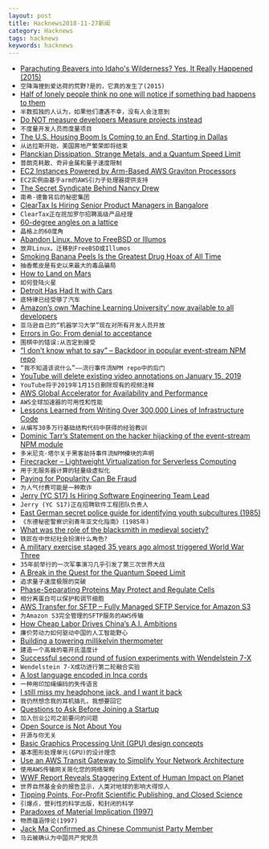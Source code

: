 ```yaml
---
layout: post
title: Hacknews2018-11-27新闻
category: Hacknews
tags: hacknews
keywords: hacknews
---
```




- [Parachuting Beavers into Idaho&#39;s Wilderness? Yes, It Really Happened (2015)](http://www.boisestatepublicradio.org/post/parachuting-beavers-idahos-wilderness-yes-it-really-happened)
- `空降海狸到爱达荷的荒野?是的，它真的发生了(2015)`
- [Half of lonely people think no one will notice if something bad happens to them](https://www.thesun.ie/fabulous/3439832/half-of-lonely-people-think-no-one-will-notice-if-something-bad-happens-to-them-experts-say/)
- `半数孤独的人认为，如果他们遭遇不幸，没有人会注意到`
- [Do NOT measure developers Measure projects instead](https://anaxi.com/blog/2018/11/25/do-not-measure-developers-measure-projects/)
- `不度量开发人员而度量项目`
- [The U.S. Housing Boom Is Coming to an End, Starting in Dallas](https://www.wsj.com/articles/the-u-s-housing-boom-is-coming-to-an-end-starting-in-dallas-1543248073)
- `从达拉斯开始，美国房地产繁荣即将结束`
- [Planckian Dissipation, Strange Metals, and a Quantum Speed Limit](https://www.theatlantic.com/science/archive/2018/11/planckian-dissipation-strange-metals-superconductors-electron-speed-limit/576484/)
- `普朗克耗散、奇异金属和量子速度限制`
- [EC2 Instances Powered by Arm-Based AWS Graviton Processors](https://aws.amazon.com/blogs/aws/new-ec2-instances-a1-powered-by-arm-based-aws-graviton-processors/)
- `EC2实例由基于arm的AWS引力子处理器提供支持`
- [The Secret Syndicate Behind Nancy Drew](https://daily.jstor.org/the-secret-syndicate-behind-nancy-drew/)
- `南希·德鲁背后的秘密集团`
- [ClearTax Is Hiring Senior Product Managers in Bangalore](item?id=18539490)
- `ClearTax正在班加罗尔招聘高级产品经理`
- [60-degree angles on a lattice](https://blog.plover.com/math/60-degree-angles.html)
- `晶格上的60度角`
- [Abandon Linux. Move to FreeBSD or Illumos](https://www.adminbyaccident.com/politics/abandon-linux-move-freebsd-illumos/)
- `放弃Linux。迁移到FreeBSD或Illumos`
- [Smoking Banana Peels Is the Greatest Drug Hoax of All Time](https://www.atlasobscura.com/articles/smoking-banana-peels-1960s-donovan-mellow-yellow-hoax)
- `抽香蕉皮是有史以来最大的毒品骗局`
- [How to Land on Mars](https://www.nytimes.com/interactive/2018/11/25/science/insight-how-to-land-on-mars.html)
- `如何登陆火星`
- [Detroit Has Had It with Cars](https://www.chicagobusiness.com/opinion/detroit-has-had-it-cars)
- `底特律已经受够了汽车`
- [Amazon’s own ‘Machine Learning University’ now available to all developers](https://aws.amazon.com/blogs/machine-learning/amazons-own-machine-learning-university-now-available-to-all-developers/)
- `亚马逊自己的“机器学习大学”现在对所有开发人员开放`
- [Errors in Go: From denial to acceptance](https://evilmartians.com/chronicles/errors-in-go-from-denial-to-acceptance)
- `围棋中的错误:从否定到接受`
- [“I don&#39;t know what to say” – Backdoor in popular event-stream NPM repo](https://github.com/dominictarr/event-stream/issues/116)
- `“我不知道该说什么”——流行事件流NPM repo中的后门`
- [YouTube will delete existing video annotations on January 15, 2019](https://support.google.com/youtube/answer/7342737)
- `YouTube将于2019年1月15日删除现有的视频注释`
- [AWS Global Accelerator for Availability and Performance](https://aws.amazon.com/blogs/aws/new-aws-global-accelerator-for-availability-and-performance/)
- `AWS全球加速器的可用性和性能`
- [Lessons Learned from Writing Over 300,000 Lines of Infrastructure Code](https://blog.gruntwork.io/5-lessons-learned-from-writing-over-300-000-lines-of-infrastructure-code-36ba7fadeac1)
- `从编写30多万行基础结构代码中获得的经验教训`
- [Dominic Tarr’s Statement on the hacker hijacking of the event-stream NPM module](https://gist.github.com/dominictarr/9fd9c1024c94592bc7268d36b8d83b3a)
- `多米尼克·塔尔关于黑客劫持事件流NPM模块的声明`
- [Firecracker – Lightweight Virtualization for Serverless Computing](https://aws.amazon.com/blogs/aws/firecracker-lightweight-virtualization-for-serverless-computing/)
- `用于无服务器计算的轻量级虚拟化`
- [Paying for Popularity Can Be Fraud](https://www.bloomberg.com/opinion/articles/2018-11-19/paying-for-popularity-can-be-fraud)
- `为人气付费可能是一种欺诈`
- [Jerry (YC S17) Is Hiring Software Engineering Team Lead](https://www.workable.com/j/2E9D6C83DD)
- `Jerry (YC S17)正在招聘软件工程团队负责人`
- [East German secret police guide for identifying youth subcultures (1985)](https://twitter.com/industrial_book/status/1066411965004812288)
- `《东德秘密警察识别青年亚文化指南》(1985年)`
- [What was the role of the blacksmith in medieval society?](http://www.medievalists.net/2018/11/role-blacksmith-medieval-society/)
- `铁匠在中世纪社会扮演什么角色?`
- [A military exercise staged 35 years ago almost triggered World War Three](http://www.bbc.com/future/story/20181108-the-wargame-that-could-have-ended-the-world)
- `35年前举行的一次军事演习几乎引发了第三次世界大战`
- [A Break in the Quest for the Quantum Speed Limit](https://www.theatlantic.com/amp/article/576484/)
- `追求量子速度极限的突破`
- [Phase-Separating Proteins May Protect and Regulate Cells](https://www.quantamagazine.org/phase-separating-proteins-may-protect-and-regulate-cells-20181126/)
- `相分离蛋白可以保护和调节细胞`
- [AWS Transfer for SFTP – Fully Managed SFTP Service for Amazon S3](https://aws.amazon.com/blogs/aws/new-aws-transfer-for-sftp-fully-managed-sftp-service-for-amazon-s3/)
- `为Amazon S3完全管理的SFTP服务的AWS传输`
- [How Cheap Labor Drives China’s A.I. Ambitions](https://www.nytimes.com/2018/11/25/business/china-artificial-intelligence-labeling.html)
- `廉价劳动力如何驱动中国的人工智能野心`
- [Building a towering millikelvin thermometer](http://news.fnal.gov/2018/11/how-to-build-a-towering-millikelvin-thermometer/)
- `建造一个高耸的毫开氏温度计`
- [Successful second round of fusion experiments with Wendelstein 7-X](https://www.ipp.mpg.de/4550215/11_18)
- `Wendelstein 7-X成功进行第二轮融合实验`
- [A lost language encoded in Inca cords](https://www.newscientist.com/article/mg23931972-600-we-thought-the-incas-couldnt-write-these-knots-change-everything/)
- `一种用印加绳编码的失传语言`
- [I still miss my headphone jack, and I want it back](https://www.fastcompany.com/90270691/i-still-miss-my-headphone-jack-and-i-want-it-back)
- `我仍然想念我的耳机插孔，我想要回它`
- [Questions to Ask Before Joining a Startup](https://hharnisc.github.io/2018/11/25/twenty-questions-to-ask-before-joining-a-startup.html)
- `加入创业公司之前要问的问题`
- [Open Source is Not About You](https://gist.github.com/richhickey/1563cddea1002958f96e7ba9519972d9)
- `开源与你无关`
- [Basic Graphics Processing Unit (GPU) design concepts](https://iq.opengenus.org/basic-graphics-processing-unit-gpu-design-concepts/)
- `基本图形处理单元(GPU)的设计理念`
- [Use an AWS Transit Gateway to Simplify Your Network Architecture](https://aws.amazon.com/blogs/aws/new-use-an-aws-transit-gateway-to-simplify-your-network-architecture)
- `使用AWS传输网关简化您的网络架构`
- [WWF Report Reveals Staggering Extent of Human Impact on Planet](https://www.worldwildlife.org/press-releases/wwf-report-reveals-staggering-extent-of-human-impact-on-planet)
- `世界自然基金会的报告显示，人类对地球的影响大得惊人`
- [Tipping Points, For-Profit Scientific Publishing, and Closed Science](http://www.deepseanews.com/2018/11/tipping-points-for-profit-scientific-publishing-and-closed-science/)
- `引爆点，营利性的科学出版，和封闭的科学`
- [Paradoxes of Material Implication (1997)](https://legacy.earlham.edu/~peters/courses/log/mat-imp.htm)
- `物质蕴涵悖论(1997)`
- [Jack Ma Confirmed as Chinese Communist Party Member](https://www.bloomberg.com/news/articles/2018-11-27/jack-ma-communist-and-the-tricky-balance-for-china-s-capitalists)
- `马云被确认为中国共产党党员`

